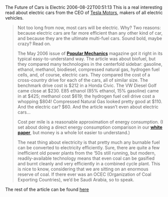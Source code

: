 The Future of Cars is Electric
2006-08-22T00:51:13
This is a real interesting read about electric cars from the CEO of [Tesla Motors](http://www.teslamotors.com/), makers of all electric vehicles. 

> Not too long from now, most cars will be electric. Why? Two reasons: because electric cars are far more efficient than any other kind of car, and because they are the ultimate multi-fuel cars. Sound bold, maybe crazy? Read on.
> 
> The May 2006 issue of [**Popular Mechanics**](http://media.popularmechanics.com/documents/Fuel_of_the_Future-e852.pdf) magazine got it right in its typical easy-to-understand way. The article was about biofuel, but they compared many technologies in the centerfold sidebar: gasoline, ethanol, methanol, biodiesel, compressed natural gas, hydrogen fuel cells, and, of course, electric cars. They compared the cost of a cross-country drive for each of the cars, all of similar size. The benchmark drive cost is $212 in a Honda Civic. The VW Diesel Golf came close at $230. E85 ethanol (85% ethanol, 15% gasoline) came in at $425; methanol cost $619; the hydrogen fuel cell drive cost a whopping $804! Compressed Natural Gas looked pretty good at $110. And the electric car? $60. And the article wasn’t even about electric cars…
> 
> Cost per mile is a reasonable approximation of energy consumption. (I set about doing a direct energy consumption comparison in our [**white paper**](http://www.teslamotors.com/media/white_papers/The21stCenturyElectricCar.pdf), but money is a whole lot easier to understand.)
> 
> The neat thing about electricity is that pretty much any burnable fuel can be converted to electricity efficiently. Sure, there are quite a few inefficient old power plants from the ‘50s still running, but modern, readily-available technology means that even coal can be gasified and burnt cleanly and very efficiently in a combined cycle plant. This is nice to know, considering that we are sitting on an enormous reserve of coal. If there ever was an OCEC (Organization of Coal Exporting Countries), we’d be Saudi Arabia, so to speak.

The rest of the article can be found [here](http://www.teslamotors.com/blog1/?p=12)

